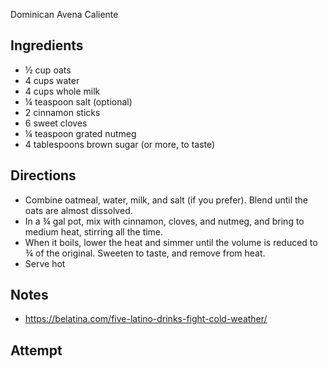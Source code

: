 Dominican Avena Caliente

## Ingredients
* ½ cup oats 
* 4 cups water
* 4 cups whole milk 
* ¼ teaspoon salt (optional)
* 2 cinnamon sticks
* 6 sweet cloves
* ¼ teaspoon grated nutmeg
* 4 tablespoons brown sugar (or more, to taste)

## Directions
* Combine oatmeal, water, milk, and salt (if you prefer). Blend until the oats are almost dissolved.
* In a ¾ gal pot, mix with cinnamon, cloves, and nutmeg, and bring to medium heat, stirring all the time.
* When it boils, lower the heat and simmer until the volume is reduced to ¾ of the original. Sweeten to taste, and remove from heat.
* Serve hot

## Notes
* https://belatina.com/five-latino-drinks-fight-cold-weather/

## Attempt
